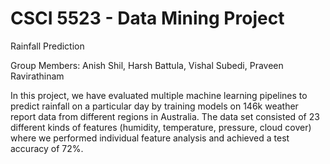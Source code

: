 # CSCI 5523 - Data Mining Project

Rainfall Prediction

Group Members:
Anish Shil,
Harsh Battula,
Vishal Subedi,
Praveen Ravirathinam 

In this project, we have evaluated multiple machine learning pipelines to predict rainfall on a particular day by training models on 146k weather report data from different regions in Australia. The data set consisted of 23 different kinds of features (humidity, temperature, pressure, cloud cover) where we performed individual feature analysis and achieved a test accuracy of 72%.
